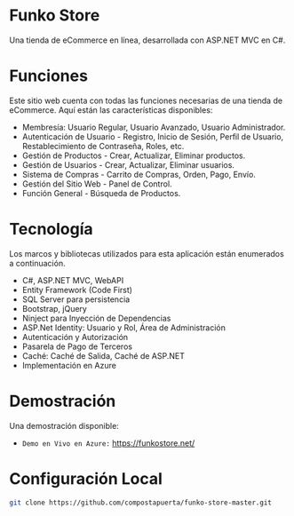 # Funko Store
Una tienda de eCommerce en línea, desarrollada con ASP.NET MVC en C#.


# Funciones
Este sitio web cuenta con todas las funciones necesarias de una tienda de eCommerce. Aquí están las características disponibles:
* Membresía: Usuario Regular, Usuario Avanzado, Usuario Administrador.
* Autenticación de Usuario - Registro, Inicio de Sesión, Perfil de Usuario, Restablecimiento de Contraseña, Roles, etc.
* Gestión de Productos - Crear, Actualizar, Eliminar productos.
* Gestión de Usuarios - Crear, Actualizar, Eliminar usuarios.
* Sistema de Compras - Carrito de Compras, Orden, Pago, Envío.
* Gestión del Sitio Web - Panel de Control.
* Función General - Búsqueda de Productos.

# Tecnología
Los marcos y bibliotecas utilizados para esta aplicación están enumerados a continuación.
* C#, ASP.NET MVC, WebAPI
* Entity Framework (Code First)
* SQL Server para persistencia
* Bootstrap, jQuery
* Ninject para Inyección de Dependencias
* ASP.Net Identity: Usuario y Rol, Área de Administración
* Autenticación y Autorización
* Pasarela de Pago de Terceros
* Caché: Caché de Salida, Caché de ASP.NET
* Implementación en Azure

# Demostración
Una demostración disponible:
* `Demo en Vivo en Azure:` <a href="https://funkostore.net/" target="\_blank">https://funkostore.net/</a>

# Configuración Local
```bash
git clone https://github.com/compostapuerta/funko-store-master.git
